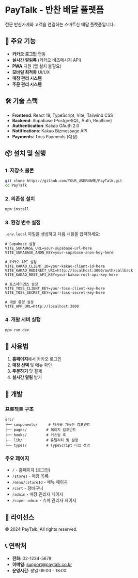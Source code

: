 # PayTalk - 반찬 배달 플랫폼

전문 반찬가게와 고객을 연결하는 스마트한 배달 플랫폼입니다.

## 🚀 주요 기능

- **카카오 로그인** 연동
- **실시간 알림톡** (카카오 비즈메시지 API)
- **PWA** 지원 (앱 설치 불필요)
- **모바일 최적화** UI/UX
- **매장 관리 시스템**
- **주문 관리 시스템**

## 🛠 기술 스택

- **Frontend**: React 19, TypeScript, Vite, Tailwind CSS
- **Backend**: Supabase (PostgreSQL, Auth, Realtime)
- **Authentication**: Kakao OAuth 2.0
- **Notifications**: Kakao Bizmessage API
- **Payments**: Toss Payments (예정)

## 📦 설치 및 실행

### 1. 저장소 클론
```bash
git clone https://github.com/YOUR_USERNAME/PayTalk.git
cd PayTalk
```

### 2. 의존성 설치
```bash
npm install
```

### 3. 환경 변수 설정
`.env.local` 파일을 생성하고 다음 내용을 입력하세요:

```env
# Supabase 설정
VITE_SUPABASE_URL=your-supabase-url-here
VITE_SUPABASE_ANON_KEY=your-supabase-anon-key-here

# 카카오 API 설정
VITE_KAKAO_CLIENT_ID=your-kakao-client-id-here
VITE_KAKAO_REDIRECT_URI=http://localhost:3000/auth/callback
VITE_KAKAO_REST_API_KEY=your-kakao-rest-api-key-here

# 토스페이먼츠 설정
VITE_TOSS_CLIENT_KEY=your-toss-client-key-here
VITE_TOSS_SECRET_KEY=your-toss-secret-key-here

# 개발 환경 설정
VITE_APP_URL=http://localhost:3000
```

### 4. 개발 서버 실행
```bash
npm run dev
```

## 📱 사용법

1. **홈페이지**에서 카카오 로그인
2. **매장 선택** 및 메뉴 확인
3. **주문하기** 및 결제
4. **실시간 알림** 받기

## 🔧 개발

### 프로젝트 구조
```
src/
├── components/     # 재사용 가능한 컴포넌트
├── pages/         # 페이지 컴포넌트
├── hooks/         # 커스텀 훅
├── lib/           # 유틸리티 및 설정
└── types/         # TypeScript 타입 정의
```

### 주요 페이지
- `/` - 홈페이지 (로그인)
- `/stores` - 매장 목록
- `/menu/:storeId` - 메뉴 페이지
- `/cart` - 장바구니
- `/admin` - 매장 관리자 페이지
- `/super-admin` - 슈퍼 관리자 페이지

## 📄 라이선스

© 2024 PayTalk. All rights reserved.

## 📞 연락처

- **전화**: 02-1234-5678
- **이메일**: support@paytalk.co.kr
- **운영시간**: 평일 09:00 - 18:00

